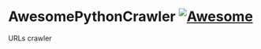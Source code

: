 # AwesomePythonCrawler [![Awesome](http://saghebcenter.ir/logo.png)](http://saghebcenter.ir)
URLs crawler
